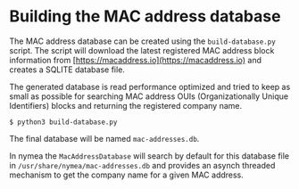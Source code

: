 # Building the MAC address database

The MAC address database can be created using the `build-database.py` script. The script will download the latest registered MAC address block information from [https://macaddress.io](https://macaddress.io) and creates a SQLITE database file.

The generated database is read performance optimized and tried to keep as small as possible for searching MAC address OUIs (Organizationally Unique Identifiers) blocks and returning the registered company name.

    $ python3 build-database.py

The final database will be named `mac-addresses.db`.

In nymea the `MacAddressDatabase` will search by default for this database file in `/usr/share/nymea/mac-addresses.db` and provides an asynch threaded mechanism to get the company name for a given MAC address.

